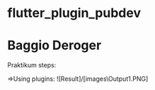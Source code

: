 # flutter_plugin_pubdev
# Baggio Deroger

Praktikum steps:

=>Using plugins:
![Result]/[images\Output1.PNG]
